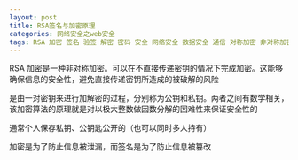 ```yaml
---
layout: post
title: RSA签名与加密原理
categories: 网络安全之web安全 
tags: RSA 加密 签名 验签 解密 密码 安全 网络安全 数据安全 通信 对称加密 非对称加密 公钥 私钥 国密 SM2 SM4
---
```


RSA 加密是一种非对称加密。可以在不直接传递密钥的情况下完成加密。这能够确保信息的安全性，避免直接传递密钥所造成的被破解的风险

是由一对密钥来进行加解密的过程，分别称为公钥和私钥。两者之间有数学相关，该加密算法的原理就是对以极大整数做因数分解的困难性来保证安全性的

通常个人保存私钥、公钥匙公开的（也可以同时多人持有）

加密是为了防止信息被泄漏，而签名是为了防止信息被篡改
